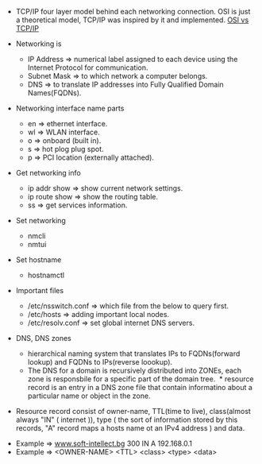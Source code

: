- TCP/IP four layer model behind each networking connection. OSI is just a theoretical model, TCP/IP was inspired by it and implemented. [OSI vs TCP/IP](http://stackoverflow.com/questions/9329105/are-we-using-tcp-ip-or-osi-in-internet)

- Networking is 
  * IP Address  => numerical label assigned to each device using the Internet Protocol for communication.
  * Subnet Mask => to which network a computer belongs.
  * DNS => to translate IP addresses into Fully Qualified Domain Names(FQDNs).

- Networking interface name parts
  * en => ethernet interface.
  * wl => WLAN interface.
  * o => onboard (built in).
  * s => hot plog plug spot.
  * p => PCI location (externally attached).

- Get networking info
  * ip addr show => show current network settings.
  * ip route show => show the routing table.
  * ss => get services information.

- Set networking
  * nmcli
  * nmtui

- Set hostname
  * hostnamctl 

- Important files
  * /etc/nsswitch.conf => which file from the below to query first.
  * /etc/hosts => adding important local nodes.
  * /etc/resolv.conf => set global internet DNS servers.

- DNS, DNS zones
  * hierarchical naming system that translates IPs to FQDNs(forward lookup) and FQDNs to IPs(reverse loookup).
  * The DNS for a domain is recursively distributed into ZONEs, each zone is responsbile for a specific part of the domain tree.
  * resource record is an entry in a DNS zone file that contain informatino about a particular name or object in the zone.
  
 - Resource record consist of owner-name, TTL(time to live), class(almost always "IN" ( internet )), type ( the sort of information stored by this records, "A" record maps a hosts name ot an IPv4 address ) and data.
  * Example => www.soft-intellect.bg 300 IN A 192.168.0.1
  * Example => \<OWNER-NAME> \<TTL> \<class> \<type> \<data>
